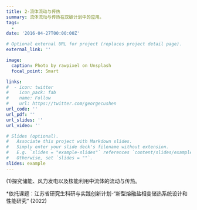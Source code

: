 ```yaml
---
title: 2-流体流动与传热
summary: 流体流动与传热在双碳计划中的应用。
tags:
  - 
date: '2016-04-27T00:00:00Z'

# Optional external URL for project (replaces project detail page).
external_link: ''

image:
  caption: Photo by rawpixel on Unsplash
  focal_point: Smart

links:
#  - icon: twitter
#    icon_pack: fab
#    name: Follow
#    url: https://twitter.com/georgecushen
url_code: ''
url_pdf: ''
url_slides: ''
url_video: ''

# Slides (optional).
#   Associate this project with Markdown slides.
#   Simply enter your slide deck's filename without extension.
#   E.g. `slides = "example-slides"` references `content/slides/example-slides.md`.
#   Otherwise, set `slides = ""`.
slides: example
---
```


(1)探究储能、风力发电以及核能利用中流体的流动与传热。

*依托课题：江苏省研究生科研与实践创新计划-“新型熔融盐相变储热系统设计和性能研究” (2022)

